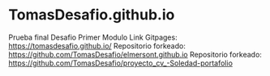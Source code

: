 # TomasDesafio.github.io
Prueba final Desafio Primer Modulo
Link Gitpages: https://tomasdesafio.github.io/
Repositorio forkeado: https://github.com/TomasDesafio/elmersont.github.io
Repositorio forkeado: https://github.com/TomasDesafio/proyecto_cv_-Soledad-portafolio
